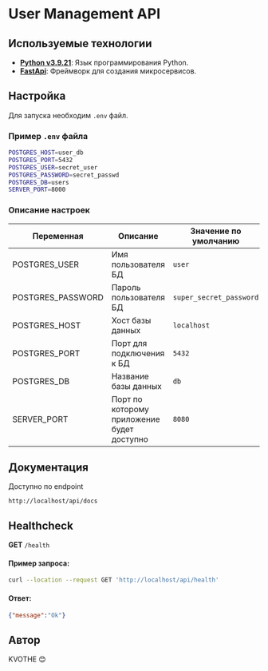 # User Management API

## Используемые технологии

- **[Python v3.9.21](https://www.python.org/downloads/release/python-3921/)**: Язык программирования Python.
- **[FastApi](https://fastapi.tiangolo.com/ru/)**: Фреймворк для создания микросервисов.

## Настройка

Для запуска необходим `.env` файл.

### Пример `.env` файла

```bash
POSTGRES_HOST=user_db
POSTGRES_PORT=5432
POSTGRES_USER=secret_user
POSTGRES_PASSWORD=secret_passwd
POSTGRES_DB=users
SERVER_PORT=8000
```

### Описание настроек

| Переменная       | Описание                                   | Значение по умолчанию  |
|------------------|--------------------------------------------|------------------------|
| POSTGRES_USER    | Имя пользователя БД                        | `user`                 |
| POSTGRES_PASSWORD| Пароль пользователя БД                     | `super_secret_password`|
| POSTGRES_HOST    | Хост базы данных                           | `localhost`            |
| POSTGRES_PORT    | Порт для подключения к БД                  | `5432`                 |
| POSTGRES_DB      | Название базы данных                       | `db`                   |
| SERVER_PORT      | Порт по которому приложение будет доступно | `8080`                 |

## Документация
Доступно по endpoint 
```
http://localhost/api/docs
```
##  Healthcheck
**GET** `/health`
#### Пример запроса:
```sh
curl --location --request GET 'http://localhost/api/health'
```
#### Ответ:
```json
{"message":"Ok"}
```

## Автор
KVOTHE 😊

